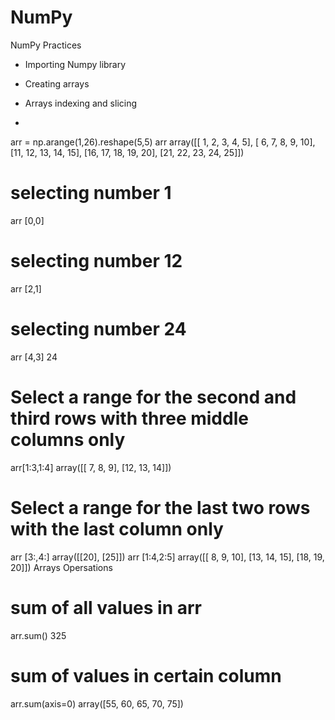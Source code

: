 # NumPy


NumPy Practices

* Importing Numpy library

* Creating arrays
  
* Arrays indexing and slicing

* 
arr = np.arange(1,26).reshape(5,5)
arr
array([[ 1,  2,  3,  4,  5],
       [ 6,  7,  8,  9, 10],
       [11, 12, 13, 14, 15],
       [16, 17, 18, 19, 20],
       [21, 22, 23, 24, 25]])
# selecting number 1 
arr [0,0]

# selecting number 12 
arr [2,1]

# selecting number 24 
arr [4,3]
24
# Select a range for the second and third rows with three middle columns only

arr[1:3,1:4]
array([[ 7,  8,  9],
       [12, 13, 14]])
# Select a range for the last two rows with the last column only

arr [3:,4:]
array([[20],
       [25]])
arr [1:4,2:5]
array([[ 8,  9, 10],
       [13, 14, 15],
       [18, 19, 20]])
Arrays Opersations
# sum of all values in arr

arr.sum()
325
# sum of values in certain column 

arr.sum(axis=0)
array([55, 60, 65, 70, 75])
